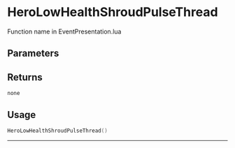 # HeroLowHealthShroudPulseThread
Function name in EventPresentation.lua
## Parameters

## Returns
`none`
## Usage
```lua
HeroLowHealthShroudPulseThread()
```
---

